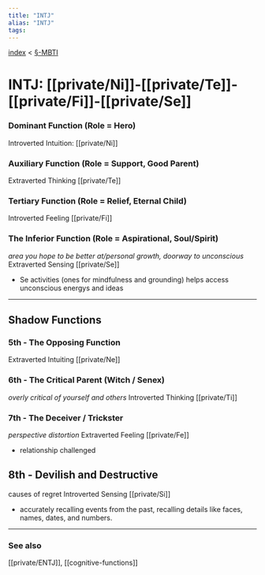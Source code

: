 ```yaml
---
title: "INTJ"
alias: "INTJ"
tags: 
---
```


[index](_index.md) < [§-MBTI](§-MBTI.md)

# INTJ: [[private/Ni]]-[[private/Te]]-[[private/Fi]]-[[private/Se]]

### Dominant Function (Role = Hero)
Introverted Intuition: [[private/Ni]]

### Auxiliary Function (Role = Support, Good Parent)
Extraverted Thinking [[private/Te]]

### Tertiary Function (Role = Relief, Eternal Child)
Introverted Feeling [[private/Fi]]

### The Inferior Function (Role = Aspirational, Soul/Spirit)
*area you hope to be better at/personal growth, doorway to unconscious*
Extraverted Sensing [[private/Se]]
- Se activities (ones for mindfulness and grounding) helps access unconscious energys and ideas
----
## Shadow Functions

### 5th - The Opposing Function
Extraverted Intuiting [[private/Ne]]

### 6th  - The Critical Parent (Witch / Senex)
*overly critical of yourself and others*
Introverted Thinking [[private/Ti]]

### 7th  - The Deceiver / Trickster
*perspective distortion*
Extraverted Feeling [[private/Fe]]
- relationship challenged

## 8th  - Devilish and Destructive
causes of regret
Introverted Sensing [[private/Si]]
- accurately recalling events from the past, recalling details like faces, names, dates, and numbers. 

-------------
### See also
[[private/ENTJ]], [[cognitive-functions]]

